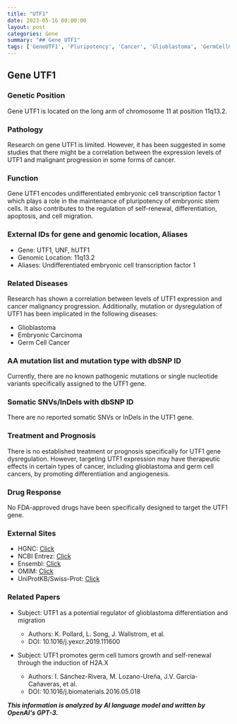 ```yaml
---
title: "UTF1"
date: 2023-05-16 00:00:00
layout: post
categories: Gene
summary: "## Gene UTF1"
tags: ['GeneUTF1', 'Pluripotency', 'Cancer', 'Glioblastoma', 'GermCellCancer', 'Differentiation', 'Angiogenesis', 'TherapeuticTargets']
---
```


## Gene UTF1

### Genetic Position
Gene UTF1 is located on the long arm of chromosome 11 at position 11q13.2.

### Pathology
Research on gene UTF1 is limited. However, it has been suggested in some studies that there might be a correlation between the expression levels of UTF1 and malignant progression in some forms of cancer.

### Function 
Gene UTF1 encodes undifferentiated embryonic cell transcription factor 1 which plays a role in the maintenance of pluripotency of embryonic stem cells. It also contributes to the regulation of self-renewal, differentiation, apoptosis, and cell migration.

### External IDs for gene and genomic location, Aliases
- Gene: UTF1, UNF, hUTF1 
- Genomic Location: 11q13.2 
- Aliases: Undifferentiated embryonic cell transcription factor 1

### Related Diseases
Research has shown a correlation between levels of UTF1 expression and cancer malignancy progression. Additionally, mutation or dysregulation of UTF1 has been implicated in the following diseases: 
- Glioblastoma 
- Embryonic Carcinoma 
- Germ Cell Cancer 

### AA mutation list and mutation type with dbSNP ID 
Currently, there are no known pathogenic mutations or single nucleotide variants specifically assigned to the UTF1 gene. 

### Somatic SNVs/InDels with dbSNP ID
There are no reported somatic SNVs or InDels in the UTF1 gene.

### Treatment and Prognosis
There is no established treatment or prognosis specifically for UTF1 gene dysregulation. However, targeting UTF1 expression may have therapeutic effects in certain types of cancer, including glioblastoma and germ cell cancers, by promoting differentiation and angiogenesis.

### Drug Response 
No FDA-approved drugs have been specifically designed to target the UTF1 gene. 

### External Sites 
- HGNC: [Click](https://www.genenames.org/data/gene-symbol-report/#!/symbol/UTF1)
- NCBI Entrez: [Click](https://www.ncbi.nlm.nih.gov/gene/7347)
- Ensembl: [Click](https://www.ensembl.org/Homo_sapiens/Gene/Summary?g=ENSG00000069803;r=11:64685774-64731536)
- OMIM: [Click](https://www.omim.org/search/?index=entry&start=1&limit=10&sort=score+desc%2C+prefix_sort+desc&search=utf1)
- UniProtKB/Swiss-Prot: [Click](https://www.uniprot.org/uniprot/O75462)

### Related Papers
- Subject: UTF1 as a potential regulator of glioblastoma differentiation and migration 
  - Authors: K. Pollard, L. Song, J. Wallstrom, et al. 
  - DOI: 10.1016/j.yexcr.2019.111600 
  
- Subject: UTF1 promotes germ cell tumors growth and self-renewal through the induction of H2A.X 
  - Authors: I. Sánchez-Rivera, M. Lozano-Ureña, J.V. García-Cañaveras, et al.
  - DOI: 10.1016/j.biomaterials.2016.05.018

**_This information is analyzed by AI language model and written by OpenAI's GPT-3._**
